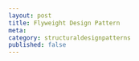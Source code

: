 ```yaml
---
layout: post
title: Flyweight Design Pattern
meta: 
category: structuraldesignpatterns
published: false
---
```

